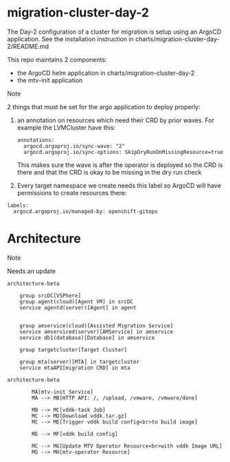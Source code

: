 # migration-cluster-day-2

The Day-2 configuration of a cluster for migration is setup using an ArgoCD application.
See the installation instruction in charts/migration-cluster-day-2/README.md

This repo maintains 2 components:
- the ArgoCD helm application in charts/migration-cluster-day-2
- the mtv-init application

> [!Note]
> 2 things that must be set for the argo application to deploy properly:
> 1. an annotation on resources which need their CRD by prior waves. For example
>    the LVMCluster have this:
>     ```
>     annotations:
>       argocd.argoproj.io/sync-wave: "2"
>       argocd.argoproj.io/sync-options: SkipDryRunOnMissingResource=true
>     ```
>
>     This makes sure the wave is after the operator is deployed so the CRD is there
>     and that the CRD is okay to be missing in the dry run check
>    
> 2. Every target namespace we create needs this label so ArgoCD will have permissions to create resources there:
>  ```
>  labels:
>    argocd.argoproj.io/managed-by: openshift-gitops
>  ```

# Architecture
> [!Note]
> Needs an update


```mermaid
architecture-beta

    group srcDC[VSPhere]
    group agent(cloud)[Agent VM] in srcDC
    service agentd(server)[Agent] in agent
    

    group amservice(cloud)[Assisted Migration Service]
    service amserviced(server)[AMService] in amservice
    service db1(database)[Database] in amservice

    group targetcluster[Target Cluster]

    group mta(server)[MTA] in targetcluster
    service mtaAPI[migration CRD] in mta
```


```mermaid
architecture-beta

        MA[mtv-init Service] 
        MA --> MB[HTTP API: /, /upload, /vmware, /vmware/done]
        
        MB --> MC[vddk-task Job]
        MC --> MD[Download vddk.tar.gz]
        MC --> ME[Trigger vddk build config<br>to build image]

        ME --> MF[vddk build config]

        MC --> MG[Update MTV Operator Resource<br>with vddk Image URL]
        MG --> MH[mtv-operator Resource]
```
